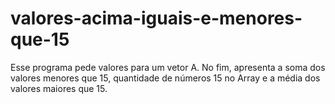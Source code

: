 # valores-acima-iguais-e-menores-que-15
Esse programa pede valores para um vetor A. No fim, apresenta a soma dos valores menores que 15, quantidade de números 15 no Array e a média dos valores maiores que 15.

